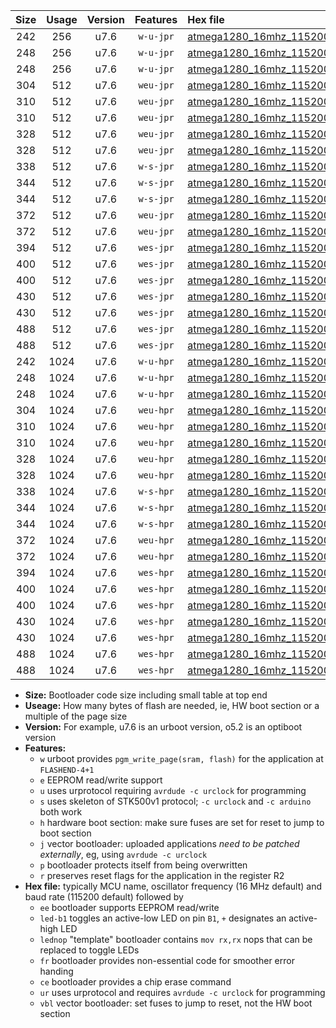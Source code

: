 |Size|Usage|Version|Features|Hex file|
|:-:|:-:|:-:|:-:|:--|
|242|256|u7.6|`w-u-jpr`|[atmega1280_16mhz_115200bps_ur_vbl.hex](https://raw.githubusercontent.com/stefanrueger/urboot/main/atmega1280_16mhz_115200bps_ur_vbl.hex)|
|248|256|u7.6|`w-u-jpr`|[atmega1280_16mhz_115200bps_led+b7_ur_vbl.hex](https://raw.githubusercontent.com/stefanrueger/urboot/main/atmega1280_16mhz_115200bps_led+b7_ur_vbl.hex)|
|248|256|u7.6|`w-u-jpr`|[atmega1280_16mhz_115200bps_lednop_ur_vbl.hex](https://raw.githubusercontent.com/stefanrueger/urboot/main/atmega1280_16mhz_115200bps_lednop_ur_vbl.hex)|
|304|512|u7.6|`weu-jpr`|[atmega1280_16mhz_115200bps_ee_ur_vbl.hex](https://raw.githubusercontent.com/stefanrueger/urboot/main/atmega1280_16mhz_115200bps_ee_ur_vbl.hex)|
|310|512|u7.6|`weu-jpr`|[atmega1280_16mhz_115200bps_ee_led+b7_ur_vbl.hex](https://raw.githubusercontent.com/stefanrueger/urboot/main/atmega1280_16mhz_115200bps_ee_led+b7_ur_vbl.hex)|
|310|512|u7.6|`weu-jpr`|[atmega1280_16mhz_115200bps_ee_lednop_ur_vbl.hex](https://raw.githubusercontent.com/stefanrueger/urboot/main/atmega1280_16mhz_115200bps_ee_lednop_ur_vbl.hex)|
|328|512|u7.6|`weu-jpr`|[atmega1280_16mhz_115200bps_ee_led+b7_fr_ur_vbl.hex](https://raw.githubusercontent.com/stefanrueger/urboot/main/atmega1280_16mhz_115200bps_ee_led+b7_fr_ur_vbl.hex)|
|328|512|u7.6|`weu-jpr`|[atmega1280_16mhz_115200bps_ee_lednop_fr_ur_vbl.hex](https://raw.githubusercontent.com/stefanrueger/urboot/main/atmega1280_16mhz_115200bps_ee_lednop_fr_ur_vbl.hex)|
|338|512|u7.6|`w-s-jpr`|[atmega1280_16mhz_115200bps_vbl.hex](https://raw.githubusercontent.com/stefanrueger/urboot/main/atmega1280_16mhz_115200bps_vbl.hex)|
|344|512|u7.6|`w-s-jpr`|[atmega1280_16mhz_115200bps_led+b7_vbl.hex](https://raw.githubusercontent.com/stefanrueger/urboot/main/atmega1280_16mhz_115200bps_led+b7_vbl.hex)|
|344|512|u7.6|`w-s-jpr`|[atmega1280_16mhz_115200bps_lednop_vbl.hex](https://raw.githubusercontent.com/stefanrueger/urboot/main/atmega1280_16mhz_115200bps_lednop_vbl.hex)|
|372|512|u7.6|`weu-jpr`|[atmega1280_16mhz_115200bps_ee_led+b7_fr_ce_ur_vbl.hex](https://raw.githubusercontent.com/stefanrueger/urboot/main/atmega1280_16mhz_115200bps_ee_led+b7_fr_ce_ur_vbl.hex)|
|372|512|u7.6|`weu-jpr`|[atmega1280_16mhz_115200bps_ee_lednop_fr_ce_ur_vbl.hex](https://raw.githubusercontent.com/stefanrueger/urboot/main/atmega1280_16mhz_115200bps_ee_lednop_fr_ce_ur_vbl.hex)|
|394|512|u7.6|`wes-jpr`|[atmega1280_16mhz_115200bps_ee_vbl.hex](https://raw.githubusercontent.com/stefanrueger/urboot/main/atmega1280_16mhz_115200bps_ee_vbl.hex)|
|400|512|u7.6|`wes-jpr`|[atmega1280_16mhz_115200bps_ee_led+b7_vbl.hex](https://raw.githubusercontent.com/stefanrueger/urboot/main/atmega1280_16mhz_115200bps_ee_led+b7_vbl.hex)|
|400|512|u7.6|`wes-jpr`|[atmega1280_16mhz_115200bps_ee_lednop_vbl.hex](https://raw.githubusercontent.com/stefanrueger/urboot/main/atmega1280_16mhz_115200bps_ee_lednop_vbl.hex)|
|430|512|u7.6|`wes-jpr`|[atmega1280_16mhz_115200bps_ee_led+b7_fr_vbl.hex](https://raw.githubusercontent.com/stefanrueger/urboot/main/atmega1280_16mhz_115200bps_ee_led+b7_fr_vbl.hex)|
|430|512|u7.6|`wes-jpr`|[atmega1280_16mhz_115200bps_ee_lednop_fr_vbl.hex](https://raw.githubusercontent.com/stefanrueger/urboot/main/atmega1280_16mhz_115200bps_ee_lednop_fr_vbl.hex)|
|488|512|u7.6|`wes-jpr`|[atmega1280_16mhz_115200bps_ee_led+b7_fr_ce_vbl.hex](https://raw.githubusercontent.com/stefanrueger/urboot/main/atmega1280_16mhz_115200bps_ee_led+b7_fr_ce_vbl.hex)|
|488|512|u7.6|`wes-jpr`|[atmega1280_16mhz_115200bps_ee_lednop_fr_ce_vbl.hex](https://raw.githubusercontent.com/stefanrueger/urboot/main/atmega1280_16mhz_115200bps_ee_lednop_fr_ce_vbl.hex)|
|242|1024|u7.6|`w-u-hpr`|[atmega1280_16mhz_115200bps_ur.hex](https://raw.githubusercontent.com/stefanrueger/urboot/main/atmega1280_16mhz_115200bps_ur.hex)|
|248|1024|u7.6|`w-u-hpr`|[atmega1280_16mhz_115200bps_led+b7_ur.hex](https://raw.githubusercontent.com/stefanrueger/urboot/main/atmega1280_16mhz_115200bps_led+b7_ur.hex)|
|248|1024|u7.6|`w-u-hpr`|[atmega1280_16mhz_115200bps_lednop_ur.hex](https://raw.githubusercontent.com/stefanrueger/urboot/main/atmega1280_16mhz_115200bps_lednop_ur.hex)|
|304|1024|u7.6|`weu-hpr`|[atmega1280_16mhz_115200bps_ee_ur.hex](https://raw.githubusercontent.com/stefanrueger/urboot/main/atmega1280_16mhz_115200bps_ee_ur.hex)|
|310|1024|u7.6|`weu-hpr`|[atmega1280_16mhz_115200bps_ee_led+b7_ur.hex](https://raw.githubusercontent.com/stefanrueger/urboot/main/atmega1280_16mhz_115200bps_ee_led+b7_ur.hex)|
|310|1024|u7.6|`weu-hpr`|[atmega1280_16mhz_115200bps_ee_lednop_ur.hex](https://raw.githubusercontent.com/stefanrueger/urboot/main/atmega1280_16mhz_115200bps_ee_lednop_ur.hex)|
|328|1024|u7.6|`weu-hpr`|[atmega1280_16mhz_115200bps_ee_led+b7_fr_ur.hex](https://raw.githubusercontent.com/stefanrueger/urboot/main/atmega1280_16mhz_115200bps_ee_led+b7_fr_ur.hex)|
|328|1024|u7.6|`weu-hpr`|[atmega1280_16mhz_115200bps_ee_lednop_fr_ur.hex](https://raw.githubusercontent.com/stefanrueger/urboot/main/atmega1280_16mhz_115200bps_ee_lednop_fr_ur.hex)|
|338|1024|u7.6|`w-s-hpr`|[atmega1280_16mhz_115200bps.hex](https://raw.githubusercontent.com/stefanrueger/urboot/main/atmega1280_16mhz_115200bps.hex)|
|344|1024|u7.6|`w-s-hpr`|[atmega1280_16mhz_115200bps_led+b7.hex](https://raw.githubusercontent.com/stefanrueger/urboot/main/atmega1280_16mhz_115200bps_led+b7.hex)|
|344|1024|u7.6|`w-s-hpr`|[atmega1280_16mhz_115200bps_lednop.hex](https://raw.githubusercontent.com/stefanrueger/urboot/main/atmega1280_16mhz_115200bps_lednop.hex)|
|372|1024|u7.6|`weu-hpr`|[atmega1280_16mhz_115200bps_ee_led+b7_fr_ce_ur.hex](https://raw.githubusercontent.com/stefanrueger/urboot/main/atmega1280_16mhz_115200bps_ee_led+b7_fr_ce_ur.hex)|
|372|1024|u7.6|`weu-hpr`|[atmega1280_16mhz_115200bps_ee_lednop_fr_ce_ur.hex](https://raw.githubusercontent.com/stefanrueger/urboot/main/atmega1280_16mhz_115200bps_ee_lednop_fr_ce_ur.hex)|
|394|1024|u7.6|`wes-hpr`|[atmega1280_16mhz_115200bps_ee.hex](https://raw.githubusercontent.com/stefanrueger/urboot/main/atmega1280_16mhz_115200bps_ee.hex)|
|400|1024|u7.6|`wes-hpr`|[atmega1280_16mhz_115200bps_ee_led+b7.hex](https://raw.githubusercontent.com/stefanrueger/urboot/main/atmega1280_16mhz_115200bps_ee_led+b7.hex)|
|400|1024|u7.6|`wes-hpr`|[atmega1280_16mhz_115200bps_ee_lednop.hex](https://raw.githubusercontent.com/stefanrueger/urboot/main/atmega1280_16mhz_115200bps_ee_lednop.hex)|
|430|1024|u7.6|`wes-hpr`|[atmega1280_16mhz_115200bps_ee_led+b7_fr.hex](https://raw.githubusercontent.com/stefanrueger/urboot/main/atmega1280_16mhz_115200bps_ee_led+b7_fr.hex)|
|430|1024|u7.6|`wes-hpr`|[atmega1280_16mhz_115200bps_ee_lednop_fr.hex](https://raw.githubusercontent.com/stefanrueger/urboot/main/atmega1280_16mhz_115200bps_ee_lednop_fr.hex)|
|488|1024|u7.6|`wes-hpr`|[atmega1280_16mhz_115200bps_ee_led+b7_fr_ce.hex](https://raw.githubusercontent.com/stefanrueger/urboot/main/atmega1280_16mhz_115200bps_ee_led+b7_fr_ce.hex)|
|488|1024|u7.6|`wes-hpr`|[atmega1280_16mhz_115200bps_ee_lednop_fr_ce.hex](https://raw.githubusercontent.com/stefanrueger/urboot/main/atmega1280_16mhz_115200bps_ee_lednop_fr_ce.hex)|

- **Size:** Bootloader code size including small table at top end
- **Useage:** How many bytes of flash are needed, ie, HW boot section or a multiple of the page size
- **Version:** For example, u7.6 is an urboot version, o5.2 is an optiboot version
- **Features:**
  + `w` urboot provides `pgm_write_page(sram, flash)` for the application at `FLASHEND-4+1`
  + `e` EEPROM read/write support
  + `u` uses urprotocol requiring `avrdude -c urclock` for programming
  + `s` uses skeleton of STK500v1 protocol; `-c urclock` and `-c arduino` both work
  + `h` hardware boot section: make sure fuses are set for reset to jump to boot section
  + `j` vector bootloader: uploaded applications *need to be patched externally*, eg, using `avrdude -c urclock`
  + `p` bootloader protects itself from being overwritten
  + `r` preserves reset flags for the application in the register R2
- **Hex file:** typically MCU name, oscillator frequency (16 MHz default) and baud rate (115200 default) followed by
  + `ee` bootloader supports EEPROM read/write
  + `led-b1` toggles an active-low LED on pin `B1`, `+` designates an active-high LED
  + `lednop` "template" bootloader contains `mov rx,rx` nops that can be replaced to toggle LEDs
  + `fr` bootloader provides non-essential code for smoother error handing
  + `ce` bootloader provides a chip erase command
  + `ur` uses urprotocol and requires `avrdude -c urclock` for programming
  + `vbl` vector bootloader: set fuses to jump to reset, not the HW boot section
